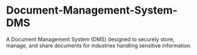 # Document-Management-System-DMS
A Document Management System (DMS) designed to securely store, manage, and share documents for industries handling sensitive information.
